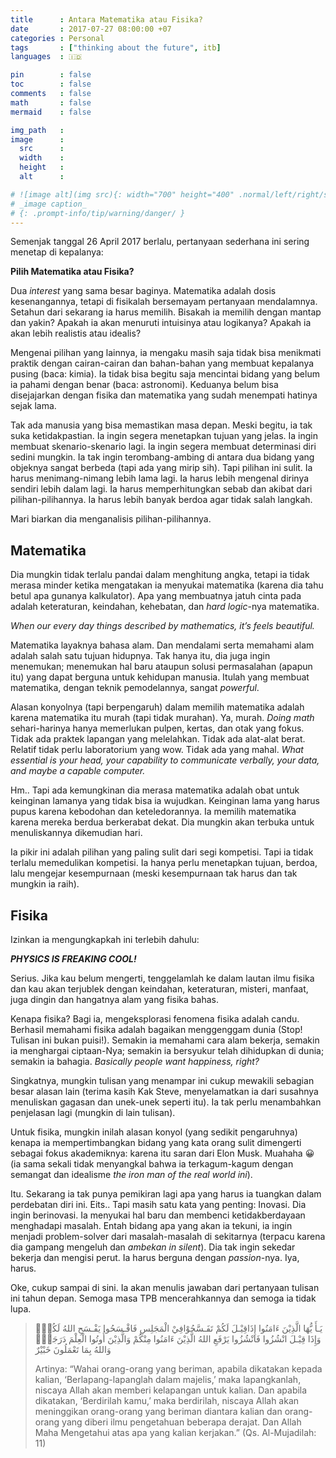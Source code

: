 ```yaml
---
title      : Antara Matematika atau Fisika?
date       : 2017-07-27 08:00:00 +07
categories : Personal
tags       : ["thinking about the future", itb]
languages  : 🇮🇩

pin        : false
toc        : false
comments   : false
math       : false
mermaid    : false

img_path   : 
image      :
  src      : 
  width    : 
  height   : 
  alt      : 

# ![image alt](img src){: width="700" height="400" .normal/left/right/shadow}
# _image caption_
# {: .prompt-info/tip/warning/danger/ }
---
```


Semenjak tanggal 26 April 2017 berlalu, pertanyaan sederhana ini sering menetap di kepalanya:

**Pilih Matematika atau Fisika?**

Dua _interest_ yang sama besar baginya. Matematika adalah dosis kesenangannya, tetapi di fisikalah bersemayam pertanyaan mendalamnya. Setahun dari sekarang ia harus memilih. Bisakah ia memilih dengan mantap dan yakin? Apakah ia akan menuruti intuisinya atau logikanya? Apakah ia akan lebih realistis atau idealis?

Mengenai pilihan yang lainnya, ia mengaku masih saja tidak bisa menikmati praktik dengan cairan-cairan dan bahan-bahan yang membuat kepalanya pusing (baca: kimia). Ia tidak bisa begitu saja mencintai bidang yang belum ia pahami dengan benar (baca: astronomi). Keduanya belum bisa disejajarkan dengan fisika dan matematika yang sudah menempati hatinya sejak lama.

Tak ada manusia yang bisa memastikan masa depan. Meski begitu, ia tak suka ketidakpastian. Ia ingin segera menetapkan tujuan yang jelas. Ia ingin membuat skenario-skenario lagi. Ia ingin segera membuat determinasi diri sedini mungkin. Ia tak ingin terombang-ambing di antara dua bidang yang objeknya sangat berbeda (tapi ada yang mirip sih). Tapi pilihan ini sulit. Ia harus menimang-nimang lebih lama lagi. Ia harus lebih mengenal dirinya sendiri lebih dalam lagi. Ia harus memperhitungkan sebab dan akibat dari pilihan-pilihannya. Ia harus lebih banyak berdoa agar tidak salah langkah.

Mari biarkan dia menganalisis pilihan-pilihannya.

## Matematika

Dia mungkin tidak terlalu pandai dalam menghitung angka, tetapi ia tidak merasa minder ketika mengatakan ia menyukai matematika (karena dia tahu betul apa gunanya kalkulator). Apa yang membuatnya jatuh cinta pada adalah keteraturan, keindahan, kehebatan, dan _hard logic_-nya matematika.

_When our every day things described by mathematics, it’s feels beautiful._

Matematika layaknya bahasa alam. Dan mendalami serta memahami alam adalah salah satu tujuan hidupnya. Tak hanya itu, dia juga ingin menemukan; menemukan hal baru ataupun solusi permasalahan (apapun itu) yang dapat berguna untuk kehidupan manusia. Itulah yang membuat matematika, dengan teknik pemodelannya, sangat _powerful_.

Alasan konyolnya (tapi berpengaruh) dalam memilih matematika adalah karena matematika itu murah (tapi tidak murahan). Ya, murah. _Doing math_ sehari-harinya hanya memerlukan pulpen, kertas, dan otak yang fokus. Tidak ada praktek lapangan yang melelahkan. Tidak ada alat-alat berat. Relatif tidak perlu laboratorium yang wow. Tidak ada yang mahal. _What essential is your head, your capability to communicate verbally, your data, and maybe a capable computer._

Hm.. Tapi ada kemungkinan dia merasa matematika adalah obat untuk keinginan lamanya yang tidak bisa ia wujudkan. Keinginan lama yang harus pupus karena kebodohan dan keteledorannya. Ia memilih matematika karena mereka berdua berkerabat dekat. Dia mungkin akan terbuka untuk menuliskannya dikemudian hari.

Ia pikir ini adalah pilihan yang paling sulit dari segi kompetisi. Tapi ia tidak terlalu memedulikan kompetisi. Ia hanya perlu menetapkan tujuan, berdoa, lalu mengejar kesempurnaan (meski kesempurnaan tak harus dan tak mungkin ia raih).

## Fisika

Izinkan ia mengungkapkah ini terlebih dahulu:

**_PHYSICS IS FREAKING COOL!_**

Serius. Jika kau belum mengerti, tenggelamlah ke dalam lautan ilmu fisika dan kau akan terjublek dengan keindahan, keteraturan, misteri, manfaat, juga dingin dan hangatnya alam yang fisika bahas.

Kenapa fisika? Bagi ia, mengeksplorasi fenomena fisika adalah candu. Berhasil memahami fisika adalah bagaikan menggenggam dunia (Stop! Tulisan ini bukan puisi!). Semakin ia memahami cara alam bekerja,  semakin ia menghargai ciptaan-Nya; semakin ia bersyukur telah dihidupkan di dunia; semakin ia bahagia. _Basically people want happiness, right?_

Singkatnya, mungkin tulisan yang menampar ini cukup mewakili sebagian besar alasan lain (terima kasih Kak Steve, menyelamatkan ia dari susahnya menuliskan gagasan dan unek-unek seperti itu). Ia tak perlu menambahkan penjelasan lagi (mungkin di lain tulisan).

Untuk fisika, mungkin inilah alasan konyol (yang sedikit pengaruhnya) kenapa ia mempertimbangkan bidang yang kata orang sulit dimengerti sebagai fokus akademiknya: karena itu saran dari Elon Musk. Muahaha 😀 (ia sama sekali tidak menyangkal bahwa ia terkagum-kagum dengan semangat dan idealisme _the iron man of the real world ini_).

Itu. Sekarang ia tak punya pemikiran lagi apa yang harus ia tuangkan dalam perdebatan diri ini. Eits.. Tapi masih satu kata yang penting: Inovasi. Dia ingin berinovasi. Ia menyukai hal baru dan membenci ketidakberdayaan menghadapi masalah. Entah bidang apa yang akan ia tekuni, ia ingin menjadi problem-solver dari masalah-masalah di sekitarnya (terpacu karena dia gampang mengeluh dan _ambekan in silent_). Dia tak ingin sekedar bekerja dan mengisi perut. Ia harus berguna dengan _passion_-nya. Iya, harus.

Oke, cukup sampai di sini. Ia akan menulis jawaban dari pertanyaan tulisan ini tahun depan. Semoga masa TPB mencerahkannya dan semoga ia tidak lupa.


> يَـأَ يُّهَا الَّذِيْنَ ءَامَنُوا إِذَاقِيْـلَ لَكُمْ تَفَـسَّحُوْافِيْ الْمَجَلِسِ فَافْـسَحُوا يَفْـسَحِ اللهُ لَكُمْۖ وَإِذَا قِيْـلَ انْشُزُوا فَانْشُزُوا يَرْفَعِ اللهُ الَّذِيْنَ ءَامَنُوا مِنْكُمْ وَالَّذِيْنَ أُوتُوا الْعِلْمَ دَرَجَتٍۗ وَاللهُ بِمَا تَعْمَلُونَ خَبْيْرٌ 
>
>Artinya: “Wahai orang-orang yang beriman, apabila dikatakan kepada kalian, ‘Berlapang-lapanglah dalam majelis,’ maka lapangkanlah, niscaya Allah akan memberi kelapangan untuk kalian. Dan apabila dikatakan, ‘Berdirilah kamu,’ maka berdirilah, niscaya Allah akan meninggikan orang-orang yang beriman diantara kalian dan orang-orang yang diberi ilmu pengetahuan beberapa derajat. Dan Allah Maha Mengetahui atas apa yang kalian kerjakan.” (Qs. Al-Mujadilah: 11)